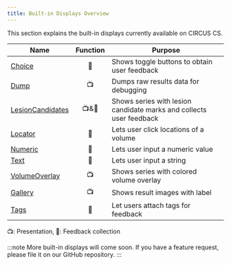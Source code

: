 ```yaml
---
title: Built-in Displays Overview
---
```


This section explains the built-in displays currently available on CIRCUS CS.

| Name                                       | Function | Purpose                                                             |
| ------------------------------------------ | :------: | ------------------------------------------------------------------- |
| [Choice](./choice.md)                      |    🎤    | Shows toggle buttons to obtain user feedback                        |
| [Dump](./dump.md)                          |    📺    | Dumps raw results data for debugging                                |
| [LesionCandidates](./lesion-candidates.md) |  📺&🎤   | Shows series with lesion candidate marks and collects user feedback |
| [Locator](./locator.md)                    |    🎤    | Lets user click locations of a volume                               |
| [Numeric](./numeric.md)                    |    🎤    | Lets user input a numeric value                                     |
| [Text](./text.md)                          |    🎤    | Lets user input a string                                            |
| [VolumeOverlay](./volume-overlay.md)       |    📺    | Shows series with colored volume overlay                            |
| [Gallery](./gallery.md)                    |    📺    | Shows result images with label                                      |
| [Tags](./tags.md)                          |    🎤    | Let users attach tags for feedback                                  |

📺: Presentation, 🎤: Feedback collection

:::note
More built-in displays will come soon. If you have a feature request, please file it on our GitHub repository.
:::
